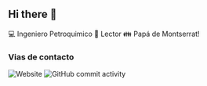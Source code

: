 ## Hi there 👋
:computer: Ingeniero Petroquimico
:book: Lector 
:family: Papá de Montserrat!
### Vias de contacto
![Website](https://img.shields.io/website?url=https%3A%2F%2Fgabrielmagdaleno.github.io%2F)
![GitHub commit activity](https://img.shields.io/github/commit-activity/m/gabrielmagdaleno/gabrielmagdaleno)

